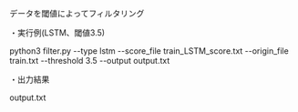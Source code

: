 データを閾値によってフィルタリング

・実行例(LSTM、閾値3.5)

   python3 filter.py --type lstm --score_file train_LSTM_score.txt --origin_file train.txt --threshold 3.5 --output output.txt
     
・出力結果
 
   output.txt
   
   